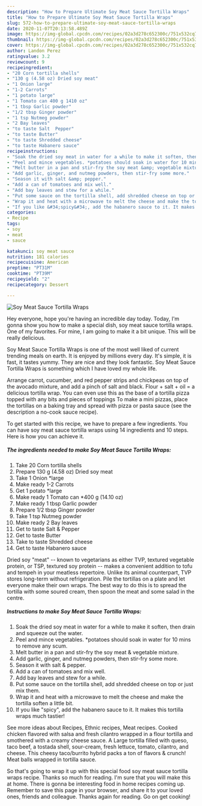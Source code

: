 ```yaml
---
description: "How to Prepare Ultimate Soy Meat Sauce Tortilla Wraps"
title: "How to Prepare Ultimate Soy Meat Sauce Tortilla Wraps"
slug: 572-how-to-prepare-ultimate-soy-meat-sauce-tortilla-wraps
date: 2020-11-07T20:13:58.489Z
image: https://img-global.cpcdn.com/recipes/02a3d278c652300c/751x532cq70/soy-meat-sauce-tortilla-wraps-recipe-main-photo.jpg
thumbnail: https://img-global.cpcdn.com/recipes/02a3d278c652300c/751x532cq70/soy-meat-sauce-tortilla-wraps-recipe-main-photo.jpg
cover: https://img-global.cpcdn.com/recipes/02a3d278c652300c/751x532cq70/soy-meat-sauce-tortilla-wraps-recipe-main-photo.jpg
author: Landon Perez
ratingvalue: 3.2
reviewcount: 9
recipeingredient:
- "20 Corn tortilla shells"
- "130 g (4.58 oz) Dried soy meat"
- "1 Onion large"
- "1-2 Carrots"
- "1 potato large"
- "1 Tomato can 400 g 1410 oz"
- "1 tbsp Garlic powder"
- "1/2 tbsp Ginger powder"
- "1 tsp Nutmeg powder"
- "2 Bay leaves"
- "to taste Salt  Pepper"
- "to taste Butter"
- "to taste Shredded cheese"
- "to taste Habanero sauce"
recipeinstructions:
- "Soak the dried soy meat in water for a while to make it soften, then drain and squeeze out the water."
- "Peel and mince vegetables. *potatoes should soak in water for 10 mins to remove any scum."
- "Melt butter in a pan and stir-fry the soy meat &amp; vegetable mixture."
- "Add garlic, ginger, and nutmeg powders, then stir-fry some more."
- "Season it with salt &amp; pepper."
- "Add a can of tomatoes and mix well."
- "Add bay leaves and stew for a while."
- "Put some sauce on the tortilla shell, add shredded cheese on top or just mix them."
- "Wrap it and heat with a microwave to melt the cheese and make the tortilla soften a little bit."
- "If you like &#34;spicy&#34;, add the habanero sauce to it. It makes this tortilla wraps much tastier!"
categories:
- Recipe
tags:
- soy
- meat
- sauce

katakunci: soy meat sauce 
nutrition: 181 calories
recipecuisine: American
preptime: "PT31M"
cooktime: "PT39M"
recipeyield: "2"
recipecategory: Dessert

---
```



![Soy Meat Sauce Tortilla Wraps](https://img-global.cpcdn.com/recipes/02a3d278c652300c/751x532cq70/soy-meat-sauce-tortilla-wraps-recipe-main-photo.jpg)

Hey everyone, hope you're having an incredible day today. Today, I'm gonna show you how to make a special dish, soy meat sauce tortilla wraps. One of my favorites. For mine, I am going to make it a bit unique. This will be really delicious.

Soy Meat Sauce Tortilla Wraps is one of the most well liked of current trending meals on earth. It is enjoyed by millions every day. It's simple, it is fast, it tastes yummy. They are nice and they look fantastic. Soy Meat Sauce Tortilla Wraps is something which I have loved my whole life.

Arrange carrot, cucumber, and red pepper strips and chickpeas on top of the avocado mixture, and add a pinch of salt and black. Flour + salt + oil = a delicious tortilla wrap. You can even use this as the base of a tortilla pizza topped with any bits and pieces of toppings To make a mini pizzas, place the tortillas on a baking tray and spread with pizza or pasta sauce (see the description a no-cook sauce recipe).


To get started with this recipe, we have to prepare a few ingredients. You can have soy meat sauce tortilla wraps using 14 ingredients and 10 steps. Here is how you can achieve it.

<!--inarticleads1-->

##### The ingredients needed to make Soy Meat Sauce Tortilla Wraps:

1. Take 20 Corn tortilla shells
1. Prepare 130 g (4.58 oz) Dried soy meat
1. Take 1 Onion *large
1. Make ready 1-2 Carrots
1. Get 1 potato *large
1. Make ready 1 Tomato can *400 g (14.10 oz)
1. Make ready 1 tbsp Garlic powder
1. Prepare 1/2 tbsp Ginger powder
1. Take 1 tsp Nutmeg powder
1. Make ready 2 Bay leaves
1. Get to taste Salt &amp; Pepper
1. Get to taste Butter
1. Take to taste Shredded cheese
1. Get to taste Habanero sauce


Dried soy &#34;meat&#34; -- known to vegetarians as either TVP, textured vegetable protein, or TSP, textured soy protein -- makes a convenient addition to tofu and tempeh in your meatless repertoire. Unlike its animal counterpart, TVP stores long-term without refrigeration. Pile the tortillas on a plate and let everyone make their own wraps. The best way to do this is to spread the tortilla with some soured cream, then spoon the meat and some salad in the centre. 

<!--inarticleads2-->

##### Instructions to make Soy Meat Sauce Tortilla Wraps:

1. Soak the dried soy meat in water for a while to make it soften, then drain and squeeze out the water.
1. Peel and mince vegetables. *potatoes should soak in water for 10 mins to remove any scum.
1. Melt butter in a pan and stir-fry the soy meat &amp; vegetable mixture.
1. Add garlic, ginger, and nutmeg powders, then stir-fry some more.
1. Season it with salt &amp; pepper.
1. Add a can of tomatoes and mix well.
1. Add bay leaves and stew for a while.
1. Put some sauce on the tortilla shell, add shredded cheese on top or just mix them.
1. Wrap it and heat with a microwave to melt the cheese and make the tortilla soften a little bit.
1. If you like &#34;spicy&#34;, add the habanero sauce to it. It makes this tortilla wraps much tastier!


See more ideas about Recipes, Ethnic recipes, Meat recipes. Cooked chicken flavored with salsa and fresh cilantro wrapped in a flour tortilla and smothered with a creamy cheese sauce. A Large tortilla filled with queso, taco beef, a tostada shell, sour-cream, fresh lettuce, tomato, cilantro, and cheese. This cheesy taco/burrito hybrid packs a ton of flavors &amp; crunch! Meat balls wrapped in tortilla sauce. 

So that's going to wrap it up with this special food soy meat sauce tortilla wraps recipe. Thanks so much for reading. I'm sure that you will make this at home. There is gonna be interesting food in home recipes coming up. Remember to save this page in your browser, and share it to your loved ones, friends and colleague. Thanks again for reading. Go on get cooking!
